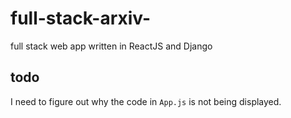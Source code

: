 # full-stack-arxiv-
full stack web app written in ReactJS and Django

## todo
I need to figure out why the code in `App.js` is not being displayed.
